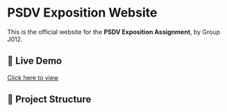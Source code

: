 # PSDV Exposition Website

This is the official website for the **PSDV Exposition Assignment**, by Group J012.

## 🚀 Live Demo
[Click here to view](https://kanan-10.github.io/PSDV/)

## 📁 Project Structure
